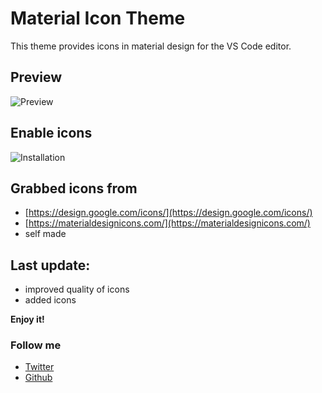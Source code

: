 # Material Icon Theme

This theme provides icons in material design for the VS Code editor.

## Preview
![Preview](https://raw.githubusercontent.com/PKief/vscode-extension-material-icon-theme/withimages/images/preview.PNG) 

## Enable icons
![Installation](https://raw.githubusercontent.com/PKief/vscode-extension-material-icon-theme/withimages/images/installation.gif)

## Grabbed icons from
* [https://design.google.com/icons/](https://design.google.com/icons/)
* [https://materialdesignicons.com/](https://materialdesignicons.com/)
* self made

## Last update:
* improved quality of icons
* added icons

**Enjoy it!**

### Follow me
- [Twitter](https://twitter.com/PhilippKief)
- [Github](https://github.com/PKief)